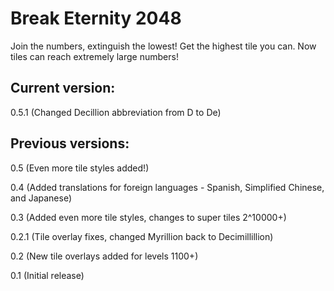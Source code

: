 # Break Eternity 2048
Join the numbers, extinguish the lowest! Get the highest tile you can. Now tiles can reach extremely large numbers!

## Current version:

0.5.1 (Changed Decillion abbreviation from D to De)

## Previous versions:

0.5 (Even more tile styles added!)

0.4 (Added translations for foreign languages - Spanish, Simplified Chinese, and Japanese)

0.3 (Added even more tile styles, changes to super tiles 2^10000+)

0.2.1 (Tile overlay fixes, changed Myrillion back to Decimillillion)

0.2 (New tile overlays added for levels 1100+)

0.1 (Initial release)
